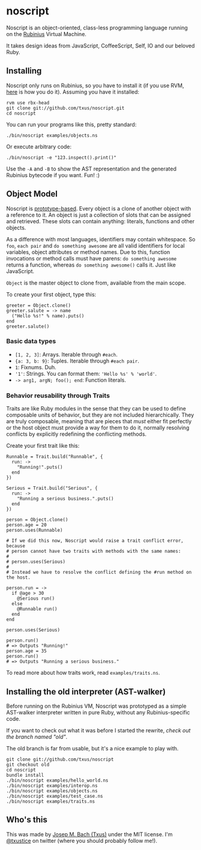 # noscript

Noscript is an object-oriented, class-less programming language running on the
[Rubinius](http://rubini.us) Virtual Machine.

It takes design ideas from JavaScript, CoffeeScript, Self, IO and our beloved
Ruby.

## Installing

Noscript only runs on Rubinius, so you have to install it (if you use RVM,
[here](http://beginrescueend.com/interpreters/rbx/) is how you do it). Assuming
you have it installed:

    rvm use rbx-head
    git clone git://github.com/txus/noscript.git
    cd noscript

You can run your programs like this, pretty standard:

    ./bin/noscript examples/objects.ns

Or execute arbitrary code:

    ./bin/noscript -e "123.inspect().print()"

Use the `-A` and `-B` to show the AST representation and the generated Rubinius
bytecode if you want. Fun! :)

## Object Model

Noscript is [prototype-based](
http://en.wikipedia.org/wiki/Prototype-based_programming). Every object is a
clone of another object with a reference to it. An object is just a collection
of slots that can be assigned and retrieved. These slots can contain anything:
literals, functions and other objects.

As a difference with most languages, identifiers may contain whitespace. So
`foo`, `each pair` and `do something awesome` are all valid identifiers for
local variables, object attributes or method names. Due to this, function
invocations or method calls must have parens: `do something awesome` returns
a function, whereas `do something awesome()` calls it. Just like JavaScript.

`Object` is the master object to clone from, available from the main scope.

To create your first object, type this:

    greeter = Object.clone()
    greeter.salute = -> name
      ("Hello %s!" % name).puts()
    end
    greeter.salute()

### Basic data types

* `[1, 2, 3]`: Arrays. Iterable through `#each`.
* `{a: 3, b: 9}`: Tuples. Iterable through `#each pair`.
* `1`: Fixnums. Duh.
* `'1'`: Strings. You can format them: `'Hello %s' % 'world'`.
* `-> arg1, argN; foo(); end`: Function literals.

### Behavior reusability through Traits

Traits are like Ruby modules in the sense that they can be used to define
composable units of behavior, but they are not included hierarchically. They
are truly composable, meaning that are pieces that *must* either fit
perfectly or the host object must provide a way for them to do it, normally
resolving conflicts by explicitly redefining the conflicting methods.

Create your first trait like this:

    Runnable = Trait.build("Runnable", {
      run: ->
        "Running!".puts()
      end
    })

    Serious = Trait.build("Serious", {
      run: ->
        "Running a serious business.".puts()
      end
    })

    person = Object.clone()
    person.age = 20
    person.uses(Runnable)

    # If we did this now, Noscript would raise a trait conflict error, because
    # person cannot have two traits with methods with the same names:
    #
    # person.uses(Serious)
    #
    # Instead we have to resolve the conflict defining the #run method on the host.

    person.run = ->
      if @age > 30
        @Serious run()
      else
        @Runnable run()
      end
    end

    person.uses(Serious)

    person.run()
    # => Outputs "Running!"
    person.age = 35
    person.run()
    # => Outputs "Running a serious business."

To read more about how traits work, read `examples/traits.ns`.

## Installing the old interpreter (AST-walker)

Before running on the Rubinius VM, Noscript was prototyped as a simple
AST-walker interpreter written in pure Ruby, without any Rubinius-specific
code.

If you want to check out what it was before I started the rewrite, *check out
the branch named "old"*.

The old branch is far from usable, but it's a nice example to play with.

    git clone git://github.com/txus/noscript
    git checkout old
    cd noscript
    bundle install
    ./bin/noscript examples/hello_world.ns
    ./bin/noscript examples/interop.ns
    ./bin/noscript examples/objects.ns
    ./bin/noscript examples/test_case.ns
    ./bin/noscript examples/traits.ns

## Who's this

This was made by [Josep M. Bach (Txus)](http://txustice.me) under the MIT
license. I'm [@txustice](http://twitter.com/txustice) on twitter (where you
should probably follow me!).
